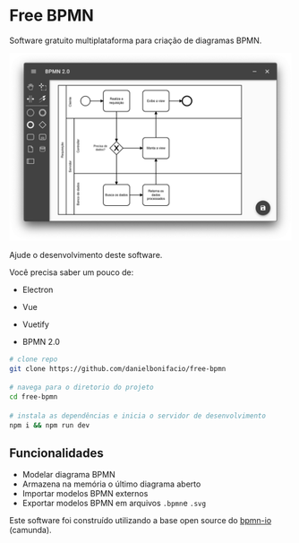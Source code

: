 # Free BPMN

Software gratuito multiplataforma para criação de diagramas BPMN.

![screenshot](assets/screenshot.png)

Ajude o desenvolvimento deste software.

Você precisa saber um pouco de:



- Electron

- Vue

- Vuetify

- BPMN 2.0

```bash
# clone repo
git clone https://github.com/danielbonifacio/free-bpmn

# navega para o diretorio do projeto
cd free-bpmn

# instala as dependências e inicia o servidor de desenvolvimento
npm i && npm run dev
```

## Funcionalidades

- Modelar diagrama BPMN
- Armazena na memória o último diagrama aberto
- Importar modelos BPMN externos
- Exportar modelos BPMN em arquivos `.bpmn`e `.svg`



Este software foi construído utilizando a base open source do [bpmn-io](https://github.com/bpmn-io) (camunda).
